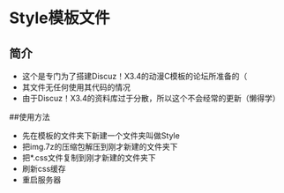 # Style模板文件

## 简介
* 这个是专门为了搭建Discuz！X3.4的动漫C模板的论坛所准备的（
* 其文件无任何使用其代码的情况
* 由于Discuz！X3.4的资料库过于分散，所以这个不会经常的更新（懒得学）

##使用方法
* 先在模板的文件夹下新建一个文件夹叫做Style
* 把img.7z的压缩包解压到刚才新建的文件夹下
* 把*.css文件复制到刚才新建的文件夹下
* 刷新css缓存
* 重启服务器
